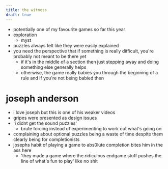 ```yaml
---
title: the witness
draft: true
---
```


- potentially one of my favourite games so far this year
- exploration
   - myst
- puzzles always felt like they were easily explained
- you need the perspective that if something is really difficult, you're probably not meant to be there yet
   - if it's in the middle of a section then just stepping away and doing something else generally helps
   - otherwise, the game really babies you through the beginning of a rule and if you're not being babied then 

# joseph anderson
- i love joseph but this is one of his weaker videos
- gripes were presented as design issues
- 'i didnt get the sound puzzles'
   - brute forcing instead of experimenting to work out what's going on
- complaining about optional puzzles being a waste of time despite them clearly being for completionists
- josephs habit of playing a game to abs0lute completion bites him in the ass here
   - 'they made a game where the ridiculous endgame stuff pushes the line of what's fun to play' like no shit
